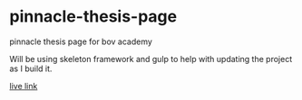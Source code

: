 # pinnacle-thesis-page
pinnacle thesis page for bov academy 


Will be using skeleton framework and gulp to help with updating the project as I build it. 



[live link](https://oscarrobertrodriguez.github.io/pinnacle-thesis-page/)
